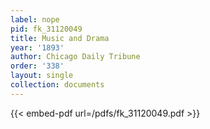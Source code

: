 ```yaml
---
label: nope
pid: fk_31120049
title: Music and Drama
year: '1893'
author: Chicago Daily Tribune
order: '338'
layout: single
collection: documents
---
```



{{< embed-pdf url=/pdfs/fk_31120049.pdf >}}